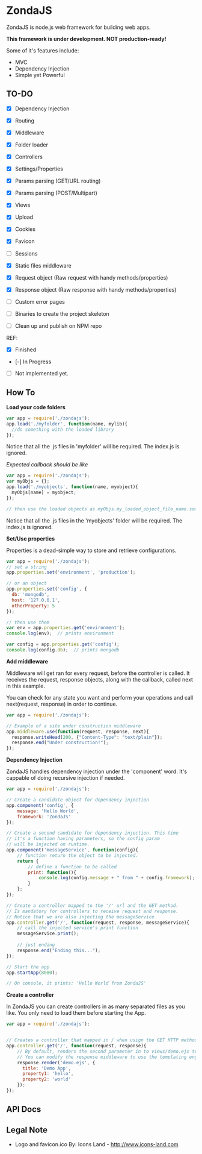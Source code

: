 ZondaJS
=======

ZondaJS is node.js web framework for building web apps.

<b>This framework is under development. NOT production-ready!</b>

Some of it's features include:
- MVC
- Dependency Injection
- Simple yet Powerful



TO-DO
-----

- [x] Dependency Injection
- [x] Routing
- [x] Middleware
- [x] Folder loader
- [x] Controllers
- [x] Settings/Properties
- [x] Params parsing (GET/URL routing)
- [x] Params parsing (POST/Multipart)
- [x] Views
- [x] Upload
- [x] Cookies
- [x] Favicon
- [ ] Sessions
- [x] Static files middleware
- [x] Request object (Raw request with handy methods/properties)
- [x] Response object (Raw response with handy methods/properties)
- [ ] Custom error pages
- [ ] Binaries to create the project skeleton
- [ ] Clean up and publish on NPM repo


REF: 
- [x] Finished
- [-] In Progress
- [ ] Not implemented yet.


How To
------

<b>Load your code folders</b>

```javascript
var app = require('./zondajs');
app.load('./myfolder', function(name, mylib){
  //do something with the loaded library
});

```
Notice that all the .js files in 'myfolder' will be required. The index.js is ignored.

*Expected callback should be like*
```javascript
var app = require('./zondajs');
var myObjs = {};
app.load('./myobjects', function(name, myobject){
  myObjs[name] = myobject;
});

// then use the loaded objects as myObjs.my_loaded_object_file_name.someFunction()

```
Notice that all the .js files in the 'myobjects' folder will be required. The index.js is ignored.

<b>Set/Use properties</b>

Properties is a dead-simple way to store and retrieve configurations.

```javascript
var app = require('./zondajs');
// set a string
app.properties.set('environment', 'production');

// or an object
app.properties.set('config', {
  db: 'mongodb',
  host: '127.0.0.1',
  otherProperty: 5
});

// then use them
var env = app.properties.get('environment');
console.log(env);  // prints environment

var config = app.properties.get('config');
console.log(config.db);  // prints mongodb
```

<b>Add middleware</b>

Middleware will get ran for every request, before the controller is called. It receives the request, response objects, along with the callback, called next in this example.

You can check for any state you want and perform your operations and call next(request, response) in order to continue.

```javascript
var app = require('./zondajs');

// Example of a site under construction middleware
app.middleware.use(function(request, response, next){
  response.writeHead(200, {"Content-Type": "text/plain"});
  response.end("Under construction!");
});
```

<b>Dependency Injection</b>

ZondaJS handles dependency injection under the 'component' word. It's cappable of doing recursive injection if needed.

```javascript
var app = require('./zondajs');

// Create a candidate object for dependency injection
app.component('config', {
    message: 'Hello World',
    framework: 'ZondaJS'
});

// Create a second candidate for dependency injection. This time
// it's a function having parameters, so the config param 
// will be injected on runtime.
app.component('messageService', function(config){
    // function return the object to be injected.
    return {
        // define a function to be called
        print: function(){
            console.log(config.message + " from " + config.framework);
        }
    };
});

// Create a controller mapped to the '/' url and the GET method.
// Is mandatory for controllers to receive request and response.
// Notice that we are also injecting the messageService
app.controller.get('/', function(request, response, messageService){
    // call the injected service's print function
    messageService.print();
    
    // just ending
    response.end("Ending this...");
});

// Start the app
app.startApp(8080);

// On console, it prints: 'Hello World from ZondaJS'
```

<b>Create a controller</b>

In ZondaJS you can create controllers in as many separated files as you like. You only need to load them before starting the App.

```javascript
var app = require('./zondajs');


// Creates a controller that mapped in / when usign the GET HTTP method.
app.controller.get('/', function(request, response){
    // By default, renders the second parameter in to views/demo.ejs template.
    // You can modify the response middleware to use the templating engine you like.
    response.render('demo.ejs', {
      title: 'Demo App',
      property1: 'hello',
      property2: 'world'
    });
});
```


API Docs
--------



Legal Note
----------

- Logo and favicon.ico By: Icons Land - http://www.icons-land.com
